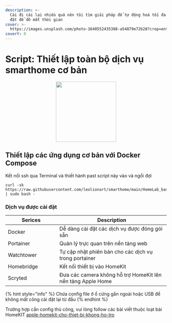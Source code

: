 ```yaml
---
description: >-
  Cài đi cài lại nhiều quá nên tôi tìm giải pháp để tự động hoá tối đa việc cài
  đặt để đỡ mất thời gian
cover: >-
  https://images.unsplash.com/photo-1640552435388-a54879e72b28?crop=entropy&cs=srgb&fm=jpg&ixid=M3wxOTcwMjR8MHwxfHNlYXJjaHw1fHxMaW51eHxlbnwwfHx8fDE3MTY3OTg0OTh8MA&ixlib=rb-4.0.3&q=85
coverY: 0
---
```


# Script: Thiết lập toàn bộ dịch vụ smarthome cơ bản

<div align="center">

<img src="https://user-images.githubusercontent.com/3979615/78016493-9b89a800-7396-11ea-9442-414ad9ffcdf2.png" alt="" width="188">

</div>

## Thiết lập các ứng dụng cơ bản với Docker Compose

Kết nối ssh qua Terminal và thiết hành past script này vào và ngồi đợi

```
curl -sk https://raw.githubusercontent.com/leolionart/smarthome/main/HomeLab_basic_setup.sh | sudo bash -
```

### Dịch vụ được cài đặt

<table><thead><tr><th width="145">Serices</th><th>Description</th></tr></thead><tbody><tr><td>Docker</td><td>Dễ dàng cài đặt các dịch vụ được đóng gói sẵn</td></tr><tr><td>Portainer</td><td>Quản lý trực quan trên nền tảng web</td></tr><tr><td>Watchtower</td><td>Tự cập nhật phiên bản cho các dịch vụ trong portainer</td></tr><tr><td>Homebridge</td><td>Kết nối thiết bị vào HomeKit</td></tr><tr><td>Scryted</td><td>Đưa các camera không hỗ trợ HomeKit lên nền tảng Apple Home</td></tr></tbody></table>

{% hint style="info" %}
Chứa config file ở ổ cứng gắn ngoài hoặc USB để không mất công cài đặt lại từ đầu
{% endhint %}

Trường hợp cần config thủ công, vui lòng follow các bài viết thuộc loạt bài HomeKIT [apple-homekit-cho-thiet-bi-khong-ho-tro](../cai-dat-install/apple-homekit-cho-thiet-bi-khong-ho-tro/ "mention")
